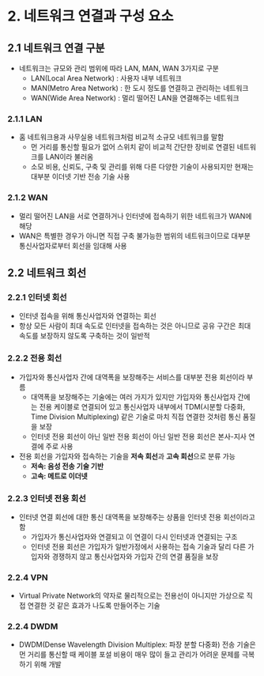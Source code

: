 # 2. 네트워크 연결과 구성 요소

## 2.1 네트워크 연결 구분

- 네트워크는 규모와 관리 범위에 따라 LAN, MAN, WAN 3가지로 구분
  - LAN(Local Area Network) : 사용자 내부 네트워크
  - MAN(Metro Area Network) : 한 도시 정도를 연결하고 관리하는 네트워크
  - WAN(Wide Area Network) : 멀리 떨어진 LAN을 연결해주는 네트워크

### 2.1.1 LAN

- 홈 네트워크용과 사무실용 네트워크처럼 비교적 소규모 네트워크를 말함
  - 먼 거리를 통신할 필요가 없어 스위치 같이 비교적 간단한 장비로 연결된 네트워크를 LAN이라 불러옴
  - 소모 비용, 신뢰도, 구축 및 관리를 위해 다른 다양한 기술이 사용되지만 현재는 대부분 이더넷 기반 전송 기술 사용

### 2.1.2 WAN

- 멀리 떨어진 LAN을 서로 연결하거나 인터넷에 접속하기 위한 네트워크가 WAN에 해당
- WAN은 특별한 경우가 아니면 직접 구축 불가능한 범위의 네트워크이므로 대부분 통신사업자로부터 회선을 임대해 사용

## 2.2 네트워크 회선

### 2.2.1 인터넷 회선

- 인터넷 접속을 위해 통신사업자와 연결하는 회선
- 항상 모든 사람이 최대 속도로 인터넷을 접속하는 것은 아니므로 공유 구간은 최대 속도를 보장하지 않도록 구축하는 것이 일반적

### 2.2.2 전용 회선

- 가입자와 통신사업자 간에 대역폭을 보장해주는 서비스를 대부분 전용 회선이라 부름
  - 대역폭을 보장해주는 기술에는 여러 가지가 있지만 가입자와 통신사업자 간에는 전용 케이블로 연결되어 있고 통신사업자 내부에서 TDM(시분할 다중화, Time Division Multiplexing) 같은 기술로 마치 직접 연결한 것처럼 통신 품질을 보장
  - 인터넷 전용 회선이 아닌 일반 전용 회선이 아닌 일반 전용 회선은 본사-지사 연결에 주로 사용
- 전용 회선을 가입자와 접속하는 기술을 **저속 회선**과 **고속 회선**으로 분류 가능
  - **저속: 음성 전송 기술 기반**
  - **고속: 메트로 이더넷**

### 2.2.3 인터넷 전용 회선

- 인터넷 연결 회선에 대한 통신 대역폭을 보장해주는 상품을 인터넷 전용 회선이라고 함
  - 가입자가 통신사업자와 연결되고 이 연결이 다시 인터넷과 연결되는 구조
  - 인터넷 전용 회선은 가입자가 일반가정에서 사용하는 접속 기술과 달리 다른 가입자와 경쟁하지 않고 통신사업자와 가입자 간의 연결 품질을 보장

### 2.2.4 VPN

- Virtual Private Network의 약자로 물리적으로는 전용선이 아니지만 가상으로 직접 연결한 것 같은 효과가 나도록 만들어주는 기술

### 2.2.4 DWDM

- DWDM(Dense Wavelength Division Multiplex: 파장 분할 다중화) 전송 기술은 먼 거리를 통신할 때 케이블 포설 비용이 매우 많이 들고 관리가 어려운 문제를 극복하기 위해 개발


